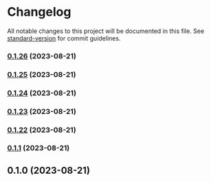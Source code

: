 # Changelog

All notable changes to this project will be documented in this file. See [standard-version](https://github.com/conventional-changelog/standard-version) for commit guidelines.

### [0.1.26](https://github.com/bastion-wallet/sdk/compare/v0.1.25...v0.1.26) (2023-08-21)

### [0.1.25](https://github.com/bastion-wallet/sdk/compare/v0.1.24...v0.1.25) (2023-08-21)

### [0.1.24](https://github.com/bastion-wallet/sdk/compare/v0.1.23...v0.1.24) (2023-08-21)

### [0.1.23](https://github.com/bastion-wallet/sdk/compare/v0.1.22...v0.1.23) (2023-08-21)

### [0.1.22](https://github.com/bastion-wallet/sdk/compare/v0.1.0...v0.1.22) (2023-08-21)

### [0.1.1](https://github.com/bastion-wallet/sdk/compare/v0.1.0...v0.1.1) (2023-08-21)

## 0.1.0 (2023-08-21)
